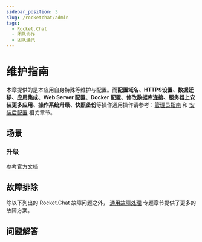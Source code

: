 ```yaml
---
sidebar_position: 3
slug: /rocketchat/admin
tags:
  - Rocket.Chat
  - 团队协作
  - 团队通讯
---
```


# 维护指南

本章提供的是本应用自身特殊等维护与配置。而**配置域名、HTTPS设置、数据迁移、应用集成、Web Server 配置、Docker 配置、修改数据库连接、服务器上安装更多应用、操作系统升级、快照备份**等操作通用操作请参考：[管理员指南](../administrator) 和 [安装后配置](../install/setup) 相关章节。

## 场景

### 升级

[参考官方文档](https://docs.rocket.chat/quick-start/upgrading-rocket.chat)

## 故障排除

除以下列出的 Rocket.Chat 故障问题之外， [通用故障处理](../troubleshoot) 专题章节提供了更多的故障方案。 

## 问题解答

